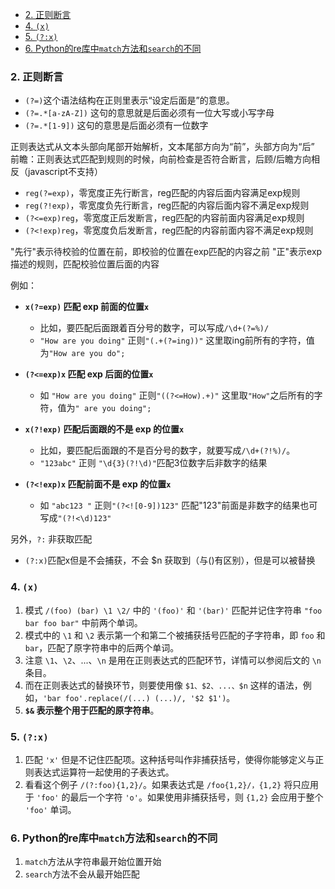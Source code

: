 - [2. 正则断言](#2-正则断言)
- [4. `(x)`](#4-x)
- [5. `(?:x)`](#5-x)
- [6. Python的re库中`match`方法和`search`的不同](#6-python的re库中match方法和search的不同)



### 2. 正则断言

- `(?=)`这个语法结构在正则里表示“设定后面是”的意思。
- `(?=.*[a-zA-Z])`  这句的意思就是后面必须有一位大写或小写字母
- `(?=.*[1-9])` 这句的意思是后面必须有一位数字

正则表达式从文本头部向尾部开始解析，文本尾部方向为“前”，头部方向为“后”
前瞻：正则表达式匹配到规则的时候，向前检查是否符合断言，后顾/后瞻方向相反（javascript不支持）

- `reg(?=exp)`，零宽度正先行断言，reg匹配的内容后面内容满足exp规则
- `reg(?!exp)`，零宽度负先行断言，reg匹配的内容后面内容不满足exp规则
- `(?<=exp)reg`，零宽度正后发断言，reg匹配的内容前面内容满足exp规则
- `(?<!exp)reg`，零宽度负后发断言，reg匹配的内容前面内容不满足exp规则

"先行"表示待校验的位置在前，即校验的位置在exp匹配的内容之前
"正"表示exp描述的规则，匹配校验位置后面的内容



例如：

- **`x(?=exp)`  匹配 exp 前面的位置`x`**
  - 比如，要匹配后面跟着百分号的数字，可以写成`/\d+(?=%)/`
  - `"How are you doing"` 正则`"(.+(?=ing))"` 这里取ing前所有的字符，值为`"How are you do";`

- **`(?<=exp)x`  匹配 exp 后面的位置`x`**
  - 如 `"How are you doing"` 正则`"((?<=How).+)"` 这里取`"How"`之后所有的字符，值为`" are you doing";`
- **`x(?!exp)`  匹配后面跟的不是 exp 的位置`x`**
  - 比如，要匹配后面跟的不是百分号的数字，就要写成`/\d+(?!%)/`。
  - `"123abc"` 正则 `"\d{3}(?!\d)"`匹配3位数字后非数字的结果
- **`(?<!exp)x`  匹配前面不是 exp 的位置`x`**
  - 如 `"abc123 "` 正则`"(?<![0-9])123"` 匹配"123"前面是非数字的结果也可写成`"(?!<\d)123"`



另外，`?:` 非获取匹配

- `(?:x)`匹配x但是不会捕获，不会 $n 获取到（与()有区别），但是可以被替换



### 4. `(x)`
1. 模式 `/(foo) (bar) \1 \2/` 中的 `'(foo)'` 和 `'(bar)'` 匹配并记住字符串 `"foo bar foo bar"` 中前两个单词。
2. 模式中的 `\1` 和 `\2` 表示第一个和第二个被捕获括号匹配的子字符串，即 `foo` 和 `bar`，匹配了原字符串中的后两个单词。
3. 注意 `\1`、`\2`、...、`\n` 是用在正则表达式的匹配环节，详情可以参阅后文的 `\n` 条目。
4. 而在正则表达式的替换环节，则要使用像 `$1、$2、...、$n` 这样的语法，例如，`'bar foo'.replace(/(...) (...)/, '$2 $1')`。
5. **`$&` 表示整个用于匹配的原字符串**。


### 5. `(?:x)`
1. 匹配 `'x'` 但是不记住匹配项。这种括号叫作非捕获括号，使得你能够定义与正则表达式运算符一起使用的子表达式。
2. 看看这个例子 `/(?:foo){1,2}/`。如果表达式是 `/foo{1,2}/，{1,2}` 将只应用于 `'foo'` 的最后一个字符 `'o'`。如果使用非捕获括号，则 `{1,2}` 会应用于整个 `'foo'` 单词。


### 6. Python的re库中`match`方法和`search`的不同
1. `match`方法从字符串最开始位置开始
2. `search`方法不会从最开始匹配

